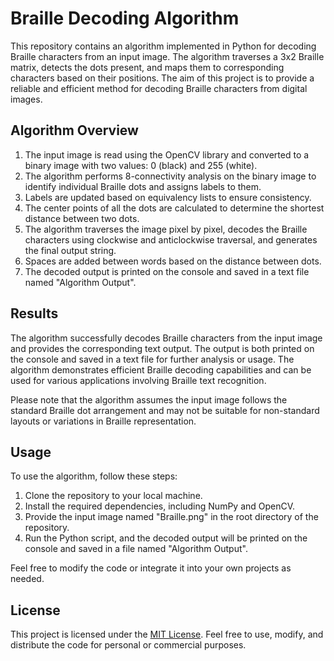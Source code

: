 # Braille Decoding Algorithm

This repository contains an algorithm implemented in Python for decoding Braille characters from an input image. The algorithm traverses a 3x2 Braille matrix, detects the dots present, and maps them to corresponding characters based on their positions. The aim of this project is to provide a reliable and efficient method for decoding Braille characters from digital images.

## Algorithm Overview

1. The input image is read using the OpenCV library and converted to a binary image with two values: 0 (black) and 255 (white).
2. The algorithm performs 8-connectivity analysis on the binary image to identify individual Braille dots and assigns labels to them.
3. Labels are updated based on equivalency lists to ensure consistency.
4. The center points of all the dots are calculated to determine the shortest distance between two dots.
5. The algorithm traverses the image pixel by pixel, decodes the Braille characters using clockwise and anticlockwise traversal, and generates the final output string.
6. Spaces are added between words based on the distance between dots.
7. The decoded output is printed on the console and saved in a text file named "Algorithm Output".

## Results

The algorithm successfully decodes Braille characters from the input image and provides the corresponding text output. The output is both printed on the console and saved in a text file for further analysis or usage. The algorithm demonstrates efficient Braille decoding capabilities and can be used for various applications involving Braille text recognition.

Please note that the algorithm assumes the input image follows the standard Braille dot arrangement and may not be suitable for non-standard layouts or variations in Braille representation.

## Usage

To use the algorithm, follow these steps:

1. Clone the repository to your local machine.
2. Install the required dependencies, including NumPy and OpenCV.
3. Provide the input image named "Braille.png" in the root directory of the repository.
4. Run the Python script, and the decoded output will be printed on the console and saved in a file named "Algorithm Output".

Feel free to modify the code or integrate it into your own projects as needed.

## License

This project is licensed under the [MIT License](LICENSE). Feel free to use, modify, and distribute the code for personal or commercial purposes.
